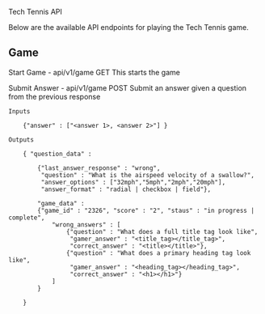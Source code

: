 Tech Tennis API

Below are the available API endpoints for playing the Tech Tennis game.

Game
----------

Start Game - api/v1/game	GET
	This starts the game
	
Submit Answer - api/v1/game POST
	Submit an answer given a question from the previous response
	
	Inputs
	
		{"answer" : ["<answer 1>, <answer 2>"] }
	
	Outputs
	
		{ "question_data" : 
		
			{"last_answer_response" : "wrong", 
			 "question" : "What is the airspeed velocity of a swallow?",
			 "answer_options" : ["32mph","5mph","2mph","20mph"], 
			 "answer_format" : "radial | checkbox | field"},
			
			"game_data" :
			{"game_id" : "2326", "score" : "2", "staus" : "in progress | complete",
				"wrong_answers" : [
					{"question" : "What does a full title tag look like", 
					 "gamer_answer" : "<title_tag></title_tag>",
					 "correct_answer" : "<title></title>"},
					{"question" : "What does a primary heading tag look like", 
					 "gamer_answer" : "<heading_tag></heading_tag>",
					 "correct_answer" : "<h1></h1>"}
				]
			}
		
		}